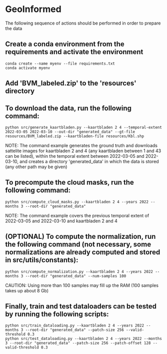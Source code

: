 # GeoInformed

The following sequence of actions should be performed in order to prepare the data

## Create a conda environment from the requirements and activate the environment

    conda create --name myenv --file requirements.txt
    conda activate myenv

## Add 'BVM_labeled.zip' to the 'resources' directory

## To download the data, run the following command:

    python src/generate_kaartbladen.py --kaartbladen 2 4 --temporal-extent 2022-03-05 2022-03-10 --out-dir "generated_data" --gt-file resources/BVM_labeled.zip --kaartbladen-file resources/Kbl.shp

NOTE: The command example generates the ground truth and downloads sattelite images for kaartbladen 2 and 4 (any kaartbladen between 1 and 43 can be listed), within the temporal extent between 2022-03-05 and 2022-03-10, and creates a directory 'generated_data' in which the data is stored (any other path may be given)

## To precompute the cloud masks, run the following command:

    python src/compute_cloud_masks.py --kaartbladen 2 4 --years 2022 --months 3 --root-dir "generated_data"

NOTE: The command example covers the previous temporal extent of 2022-03-05 and 2022-03-10 and kaartbladen 2 and 4

## (OPTIONAL) To compute the normalization, run the following command (not necessary, some normalizations are already computed and stored in src/utils/constants):

    python src/compute_normalization.py --kaartbladen 2 4 --years 2022 --months 3 --root-dir "generated_data" --num-samples 100

CAUTION: Using more than 100 samples may fill up the RAM (100 samples takes up about 8 Gb)

## Finally, train and test dataloaders can be tested by running the following scripts:

    python src/train_dataloading.py --kaartbladen 2 4 --years 2022 --months 3 --root-dir "generated_data" --patch-size 256 --valid-threshold 0.3
    python src/test_dataloading.py --kaartbladen 2 4 --years 2022 --months 3 --root-dir "generated_data" --patch-size 256 --patch-offset 128 --valid-threshold 0.3
